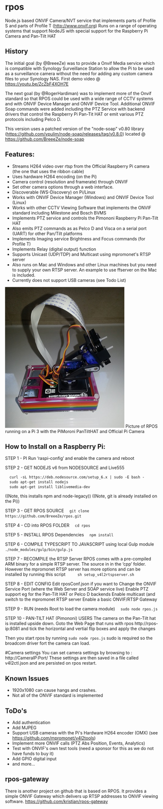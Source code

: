 # rpos
Node.js based ONVIF Camera/NVT service that implements parts of Profile S and parts of Profile T (http://www.onvif.org) 
Runs on a range of operating systems that support NodeJS with special support for the Raspberry Pi Camera and Pan-Tilt HAT

## History
The initial goal (by @BreeeZe) was to provide a Onvif Media service which is compatible with Synology Surveillance Station to allow the Pi to be used as a surveillance camera without the need for adding any custom camera files to your Synology NAS.
First demo video @ https://youtu.be/ZcZbF4XOH7E

The next goal (by @RogerHardiman) was to implement more of the Onvif standard so that RPOS could be used with a wide range of CCTV systems and with ONVIF Device Manager and ONVIF Device Tool. Additional ONVIF Soap commands were added including the PTZ Service with backend drivers that control the Raspberry Pi Pan-Tit HAT or emit various PTZ protocols including Pelco D.

This version uses a patched version of the "node-soap" v0.80 library (https://github.com/vpulim/node-soap/releases/tag/v0.8.0) located @ https://github.com/BreeeZe/node-soap

## Features:
- Streams H264 video over rtsp from the Official Raspberry Pi camera (the one that uses the ribbon cable)
- Uses hardware H264 encoding (on the Pi)
- Camera control (resolution and framerate) through ONVIF 
- Set other camera options through a web interface.
- Discoverable (WS-Discovery) on Pi/Linux
- Works with ONVIF Device Manager (Windows) and ONVIF Device Tool (Linux)
- Works with other CCTV Viewing Software that implements the ONVIF standard including Milestone and Bosch BVMS
- Implements PTZ service and controls the Pimononi Raspberry Pi Pan-Tilt HAT
- Also emits PTZ commands as as Pelco D and Visca on a serial port (UART) for other Pan/Tilt platforms
- Implements Imaging service Brightness and Focus commands (for Profile T)
- Implements Relay (digital output) function
- Supports Unicast (UDP/TDP) and Multicast using mpromonet's RTSP server
- Also runs on Mac and Windows and other Linux machines but you need to supply your own RTSP server. An example to use ffserver on the Mac is included.
- Currently does not support USB cameras (see Todo List)

![Picture of RPOS running on a Pi with the PanTiltHAT and Pi Camera](RPOS_PanTiltHAT.jpg?raw=true "PanTiltHAT")
Picture of RPOS running on a Pi 3 with the PiMoroni PanTiltHAT and Official Pi Camera


## How to Install on a Raspberry Pi:

STEP 1 - PI
  Run ‘raspi-config’ and enable the camera and reboot
 
STEP 2 - GET NODEJS v6 from NODESOURCE and Live555
```
  curl -sL https://deb.nodesource.com/setup_6.x | sudo -E bash -
  sudo apt-get install nodejs
  sudo apt-get install liblivemedia-dev
```
 
  ((Note, this installs npm and node-legacy))
  ((Note, git is already installed on the Pi))

STEP 3 - GET RPOS SOURCE
```  git clone https://github.com/BreeeZe/rpos.git```

STEP 4 - CD into RPOS FOLDER
```  cd rpos```

STEP 5 - INSTALL RPOS Dependencies
```  npm install```

STEP 6 - COMPILE TYPESCRIPT TO JAVASCRIPT using local Gulp module
```  ./node_modules/gulp/bin/gulp.js```

STEP 7 - RECOMPILE the RTSP Server
  RPOS comes with a pre-compiled ARM binary for a simple RTSP server.
  The source in in the ‘cpp’ folder.
  However the mpromonet RTSP server has more options and can be installed by running this script
```     sh setup_v4l2rtspserver.sh```
 
STEP 8 - EDIT CONFIG
  Edit rposConf.json if you want to
    Change the ONVIF Service Port (where the Web Server and SOAP service live)
    Enable PTZ support eg for the Pan-Tilt HAT or Pelco D backends
    Enable multicast (and switch to the mpromonet RTSP server
    Enable a basic ONVIF/RTSP Gateway

STEP 9 - RUN (needs Root to load the camera module)
```  sudo node rpos.js```

STEP 10 - PAN-TILT HAT (Pimononi) USERS
  The camera on the Pan-Tilt hat is installed upside down.
  Goto the Web Page that runs with rpos http://rpos-ip:8081
  and tick the horizontal and vertial flip boxes and apply the changes

Then you start rpos by running ```sudo node rpos.js```
sudo is required so the broadcom driver fort the camera can load.

#Camera settings
You can set camera settings by browsing to : http://CameraIP:Port/
These settings are then saved in a file called v4l2ctl.json and are persisted on rpos restart.

## Known Issues
- 1920x1080 can cause hangs and crashes.
- Not all of the ONVIF standard is implemented

## ToDo's
- Add authentication
- Add MJPEG
- Support USB cameras with the Pi's Hardware H264 encoder (OMX) (see https://github.com/mpromonet/v4l2tools)
- Implement more ONVIF calls (PTZ Abs Position, Events, Analytics)
- Test with ONVIF's own test tools (need a sponsor for this as we do not have funds to buy it)
- Add GPIO digital input
- and more...

## rpos-gateway
There is another project on github that is based on RPOS. It provides a simple ONVIF Gateway which delivers up RTSP addresses to ONVIF viewing software. https://github.com/kristian/rpos-gateway

